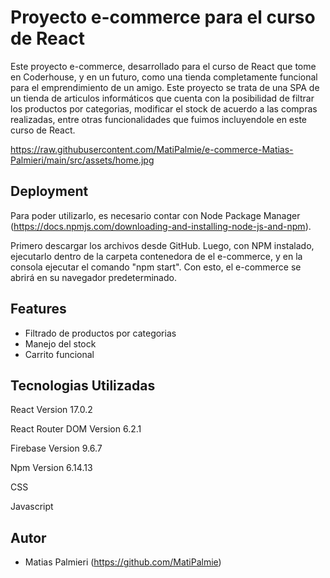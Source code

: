 
# Proyecto e-commerce para el curso de React
Este proyecto e-commerce, desarrollado para el curso de React que tome en Coderhouse, y en un futuro, como una tienda completamente funcional para el emprendimiento de un amigo. Este proyecto se trata de una SPA de un tienda de articulos informáticos que cuenta con la posibilidad de filtrar los productos por categorias, modificar el stock de acuerdo a las compras realizadas, entre otras funcionalidades que fuimos incluyendole en este curso de React.

https://raw.githubusercontent.com/MatiPalmie/e-commerce-Matias-Palmieri/main/src/assets/home.jpg

## Deployment

Para poder utilizarlo, es necesario contar con Node Package Manager (https://docs.npmjs.com/downloading-and-installing-node-js-and-npm).

Primero descargar los archivos desde GitHub. Luego, con NPM instalado, ejecutarlo dentro de la carpeta contenedora de el e-commerce, y en la consola ejecutar el comando "npm start". Con esto, el e-commerce se abrirá en su navegador predeterminado.

## Features

- Filtrado de productos por categorias
- Manejo del stock 
- Carrito funcional



## Tecnologias Utilizadas

React Version 17.0.2

React Router DOM Version 6.2.1

Firebase Version 9.6.7

Npm Version 6.14.13

CSS

Javascript





## Autor

- Matias Palmieri (https://github.com/MatiPalmie)


